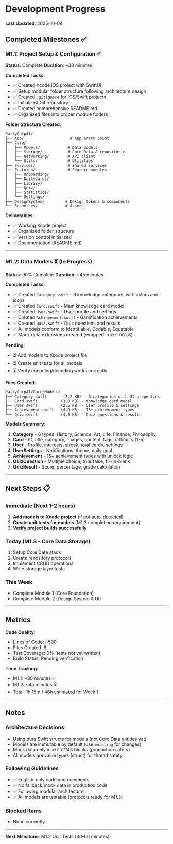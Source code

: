 # Development Progress

**Last Updated**: 2025-10-04

## Completed Milestones ✅

### M1.1: Project Setup & Configuration ✅
**Status**: Complete
**Duration**: ~30 minutes

**Completed Tasks**:
- ✅ Created Xcode iOS project with SwiftUI
- ✅ Setup modular folder structure following architecture design
- ✅ Created `.gitignore` for iOS/Swift projects
- ✅ Initialized Git repository
- ✅ Created comprehensive README.md
- ✅ Organized files into proper module folders

**Folder Structure Created**:
```
DailyQuipAI/
├── App/                    # App entry point
├── Core/
│   ├── Models/            # Data models
│   ├── Storage/           # Core Data & repositories
│   ├── Networking/        # API client
│   └── Utils/             # Utilities
├── Services/              # Shared services
├── Features/              # Feature modules
│   ├── Onboarding/
│   ├── DailyCards/
│   ├── Library/
│   ├── Quiz/
│   ├── Statistics/
│   └── Settings/
├── DesignSystem/         # Design tokens & components
└── Resources/            # Assets
```

**Deliverables**:
- ✅ Working Xcode project
- ✅ Organized folder structure
- ✅ Version control initialized
- ✅ Documentation (README.md)

---

### M1.2: Data Models ⏳ (In Progress)
**Status**: 90% Complete
**Duration**: ~45 minutes

**Completed Tasks**:
- ✅ Created `Category.swift` - 6 knowledge categories with colors and icons
- ✅ Created `Card.swift` - Main knowledge card model
- ✅ Created `User.swift` - User profile and settings
- ✅ Created `Achievement.swift` - Gamification achievements
- ✅ Created `Quiz.swift` - Quiz questions and results
- ✅ All models conform to Identifiable, Codable, Equatable
- ✅ Mock data extensions created (wrapped in `#if DEBUG`)

**Pending**:
- ⏳ Add models to Xcode project file
- ⏳ Create unit tests for all models
- ⏳ Verify encoding/decoding works correctly

**Files Created**:
```
DailyQuipAI/Core/Models/
├── Category.swift       (2.2 KB) - 6 categories with UI properties
├── Card.swift          (3.0 KB) - Knowledge card model
├── User.swift          (2.5 KB) - User profile & settings
├── Achievement.swift   (4.9 KB) - 15+ achievement types
└── Quiz.swift          (4.6 KB) - Quiz questions & results
```

**Models Summary**:
1. **Category** - 6 types: History, Science, Art, Life, Finance, Philosophy
2. **Card** - ID, title, category, images, content, tags, difficulty (1-5)
3. **User** - Profile, interests, streak, total cards, settings
4. **UserSettings** - Notifications, theme, daily goal
5. **Achievement** - 15+ achievement types with unlock logic
6. **QuizQuestion** - Multiple choice, true/false, fill-in-blank
7. **QuizResult** - Score, percentage, grade calculation

---

## Next Steps 📋

### Immediate (Next 1-2 hours)
1. **Add models to Xcode project** (if not auto-detected)
2. **Create unit tests for models** (M1.2 completion requirement)
3. **Verify project builds successfully**

### Today (M1.3 - Core Data Storage)
1. Setup Core Data stack
2. Create repository protocols
3. Implement CRUD operations
4. Write storage layer tests

### This Week
- Complete Module 1 (Core Foundation)
- Complete Module 2 (Design System & UI)

---

## Metrics

**Code Quality**:
- Lines of Code: ~500
- Files Created: 9
- Test Coverage: 0% (tests not yet written)
- Build Status: Pending verification

**Time Tracking**:
- M1.1: ~30 minutes ✅
- M1.2: ~45 minutes ⏳
- Total: 1h 15m / 46h estimated for Week 1

---

## Notes

### Architecture Decisions
- Using pure Swift structs for models (not Core Data entities yet)
- Models are immutable by default (use `mutating` for changes)
- Mock data only in `#if DEBUG` blocks (production safety)
- All models are value types (struct) for thread safety

### Following Guidelines
- ✅ English-only code and comments
- ✅ No fallback/mock data in production code
- ✅ Following modular architecture
- ✅ All models are testable (protocols ready for M1.3)

### Blocked Items
- None currently

---

**Next Milestone**: M1.2 Unit Tests (30-60 minutes)

